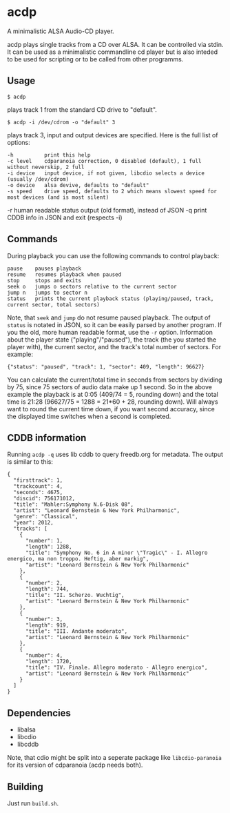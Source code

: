 # acdp

A minimalistic ALSA Audio-CD player.

acdp plays single tracks from a CD over ALSA. It can be controlled via stdin.
It can be used as a minimalistic commandline cd player but is also inteded to be used for scripting or to be called from other programms.

## Usage

```
$ acdp
```

plays track 1 from the standard CD drive to "default".

```
$ acdp -i /dev/cdrom -o "default" 3
```

plays track 3, input and output devices are specified.
Here is the full list of options:

    -h          print this help
    -c level    cdparanoia correction, 0 disabled (default), 1 full without neverskip, 2 full
    -i device   input device, if not given, libcdio selects a device (usually /dev/cdrom)
    -o device   alsa devive, defaults to "default"
    -s speed    drive speed, defaults to 2 which means slowest speed for most devices (and is most silent)
  -r          human readable status output (old format), instead of JSON
  -q	      print CDDB info in JSON and exit (respects -i)

## Commands

During playback you can use the following commands to control playback:

    pause    pauses playback
    resume   resumes playback when paused
    stop     stops and exits
    seek o   jumps o sectors relative to the current sector
    jump n   jumps to sector n
    status   prints the current playback status (playing/paused, track, current sector, total sectors)

Note, that `seek` and `jump` do not resume paused playback.
The output of `status` is notated in JSON, so it can be easily parsed by another program.
If you the old, more human readable format, use the `-r` option.
Information about the player state ("playing"/"paused"), the track (the you started the player with), the current sector, and the track's total number of sectors.
For example:

    {"status": "paused", "track": 1, "sector": 409, "length": 96627}

You can calculate the current/total time in seconds from sectors by dividing by 75, since 75 sectors of audio data make up 1 second.
So in the above example the playback is at 0:05 (409/74 = 5, rounding down) and the total time is 21:28 (96627/75 = 1288 = 21*60 + 28, rounding down).
Will always want to round the current time down, if you want second accuracy, since the displayed time switches when a second is completed.

## CDDB information

Running `acdp -q` uses lib cddb to query freedb.org for metadata.
The output is similar to this:

    {
      "firsttrack": 1,
      "trackcount": 4,
      "seconds": 4675,
      "discid": 756171012,
      "title": "Mahler:Symphony N.6-Disk 08",
      "artist": "Leonard Bernstein & New York Philharmonic",
      "genre": "Classical",
      "year": 2012,
      "tracks": [
        {
          "number": 1,
          "length": 1288,
          "title": "Symphony No. 6 in A minor \"Tragic\" - I. Allegro energico, ma non troppo. Heftig, aber markig",
          "artist": "Leonard Bernstein & New York Philharmonic"
        },
        {
          "number": 2,
          "length": 744,
          "title": "II. Scherzo. Wuchtig",
          "artist": "Leonard Bernstein & New York Philharmonic"
        },
        {
          "number": 3,
          "length": 919,
          "title": "III. Andante moderato",
          "artist": "Leonard Bernstein & New York Philharmonic"
        },
        {
          "number": 4,
          "length": 1720,
          "title": "IV. Finale. Allegro moderato - Allegro energico",
          "artist": "Leonard Bernstein & New York Philharmonic"
        }
      ]
    }

## Dependencies

* libalsa
* libcdio
* libcddb

Note, that cdio might be split into a seperate package like `libcdio-paranoia` for its version of cdparanoia (acdp needs both).

## Building

Just run `build.sh`.
